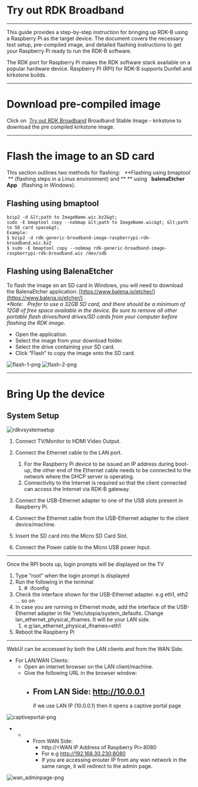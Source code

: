 # Try out RDK Broadband

------------------------------------------------------------------------

This guide provides a step-by-step instruction for bringing up RDK-B using a Raspberry Pi as the target device. The document covers the necessary test setup, pre-compiled image, and detailed flashing instructions to get your Raspberry Pi ready to run the RDK-B software.

The RDK port for Raspberry Pi makes the RDK software stack available on a popular hardware device. Raspberry PI (RPI) for RDK-B supports Dunfell and kirkstone builds.

------------------------------------------------------------------------

# Download pre-compiled image

Click on 
[Try out RDK Broadband](../../../preview-rdk/preview-rdk-broadband/try-out-rdk-broadband/try-out-rdk-broadband.md)
Broadband Stable Image - kirkstone
to download the pre compiled kirkstone image.

------------------------------------------------------------------------

# Flash the image to an SD card

This section outlines two methods for flashing:
 
**Flashing using bmaptool
 **
(flashing steps in a Linux environment) and
** **
using
 
**balenaEtcher App**
 
(flashing in Windows).

## Flashing using bmaptool

```
bzip2 -d &lt;path to ImageName.wic.bz2&gt;
sudo -E bmaptool copy --nobmap &lt;path to ImageName.wic&gt; &lt;path to SD card space&gt;
Example:
$ bzip2 -d rdk-generic-broadband-image-raspberrypi-rdk-broadband.wic.bz2
$ sudo -E bmaptool copy --nobmap rdk-generic-broadband-image-raspberrypi-rdk-broadband.wic /dev/sdb
```

## Flashing using BalenaEtcher

To flash the image on an SD card in Windows, you will need to download the BalenaEtcher application:
[https://www.balena.io/etcher/](https://www.balena.io/etcher/)
.  
*\*Note:
 
Prefer to use a 32GB SD card, and there should be a minimum of 12GB of free space available in the device.*
*Be sure to remove all other portable flash drives/hard drives/SD cards from your computer before flashing the RDK image.*

-   Open the application.
-   Select the image from your download folder.
-   Select the drive containing your SD card.
-   Click “Flash” to copy the image onto the SD card.

![flash-1-png](./try-out-rdk-broadband-images/flash-1-png)
![flash-2-png](./try-out-rdk-broadband-images/flash-2-png)

------------------------------------------------------------------------

# Bring Up the device

## System Setup

![rdkvsystemsetup](./try-out-rdk-broadband-images/rdkvsystemsetup.png)

1.  Connect TV/Monitor to HDMI Video Output.

2.  Connect the Ethernet cable to the LAN port.
    1.  For the Raspberry Pi device to be issued an IP address during boot-up, the other end of the Ethernet cable needs to be connected to the network where the DHCP server is operating.
    2.  Connectivity to the Internet is required so that the client connected can access the Internet via RDK-B gateway.

3.  Connect the USB-Ethernet adapter to one of the USB slots present in Raspberry Pi.

4.  Connect the Ethernet cable from the USB-Ethernet adapter to the client device/machine.

5.  Insert the SD card into the Micro SD Card Slot.

6.  Connect the Power cable to the Micro USB power Input.

------------------------------------------------------------------------

Once the RPI boots up, login prompts will be displayed on the TV

1.  Type “root” when the login prompt is displayed
2.  Run the following in the terminal
    1.  \#  ifconfig
3.  Check the interface shown for the USB-Ethernet adapter. e.g eth1, eth2 ... so on
4.  In case you are running in Ethernet mode, add the interface of the USB-Ethernet adapter in file “/etc/utopia/system_defaults. Change lan_ethernet_physical_ifnames. It will be your LAN side.
    1.  e.g:lan_ethernet_physical_ifnames=eth1
5.  Reboot the Raspberry Pi

------------------------------------------------------------------------

WebUI can be accessed by both the LAN clients and from the WAN Side.

-   For LAN/WAN Clients:
    -   Open an internet browser on the LAN client/machine.
    -   Give the following URL in the browser window:
        -   From LAN Side:
            http://10.0.0.1
            -
            if we use LAN IP (10.0.0.1) then it opens a captive portal page

![captiveportal-png](./try-out-rdk-broadband-images/captiveportal-png)

-   -   -   From WAN Side:
            -   http://&lt;WAN IP Address of Raspberry Pi&gt;:8080
            -   For e.g http://192.168.30.230:8080
            -   If you are accessing erouter IP from any wan network in the same range, it will redirect to the admin page.

![wan_adminpage-png](./try-out-rdk-broadband-images/wan_adminpage-png)

